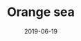 ---
title: Orange sea
date: 2019-06-19
id: 4
price: 25.00
image: ./orange-sea.jpeg
description: Oil painting abstract 40x50
customField: 
    name: Pack Size
    values: [{name: 'One', priceChange: 0}, {name: 'Pack of 3', priceChange: 9.50}, {name: 'Pack of 5', priceChange: 20.00}]
---